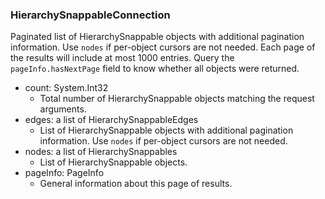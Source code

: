 ### HierarchySnappableConnection
Paginated list of HierarchySnappable objects with additional pagination information. Use `nodes` if per-object cursors are not needed. Each page of the results will include at most 1000 entries. Query the `pageInfo.hasNextPage` field to know whether all objects were returned.

- count: System.Int32
  - Total number of HierarchySnappable objects matching the request arguments.
- edges: a list of HierarchySnappableEdges
  - List of HierarchySnappable objects with additional pagination information. Use `nodes` if per-object cursors are not needed.
- nodes: a list of HierarchySnappables
  - List of HierarchySnappable objects.
- pageInfo: PageInfo
  - General information about this page of results.
